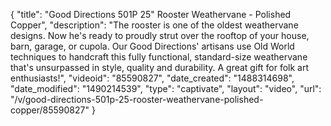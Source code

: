 {
    "title": "Good Directions 501P 25\" Rooster Weathervane - Polished Copper",
    "description": "The rooster is one of the oldest weathervane designs. Now he's ready to proudly strut over the rooftop of your house, barn, garage, or cupola. Our Good Directions' artisans use Old World techniques to handcraft this fully functional, standard-size weathervane that's unsurpassed in style, quality and durability. A great gift for folk art  enthusiasts!",
    "videoid": "85590827",
    "date_created": "1488314698",
    "date_modified": "1490214539",
    "type": "captivate",
    "layout": "video",
    "url": "\/v\/good-directions-501p-25-rooster-weathervane-polished-copper\/85590827"
}